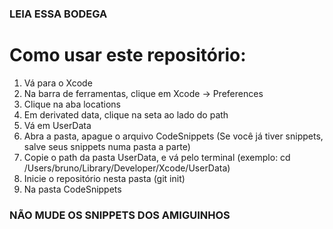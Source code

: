 ### LEIA ESSA BODEGA

# Como usar este repositório:
1. Vá para o Xcode
2. Na barra de ferramentas, clique em Xcode -> Preferences
3. Clique na aba locations
4. Em derivated data, clique na seta ao lado do path
5. Vá em UserData 
6. Abra a pasta, apague o arquivo CodeSnippets (Se você já tiver snippets, salve seus snippets numa pasta a parte)
7. Copie o path da pasta UserData, e vá pelo terminal (exemplo: cd /Users/bruno/Library/Developer/Xcode/UserData)
8. Inicie o repositório nesta pasta (git init)
9. Na pasta CodeSnippets 


###  NÃO MUDE OS SNIPPETS DOS AMIGUINHOS
